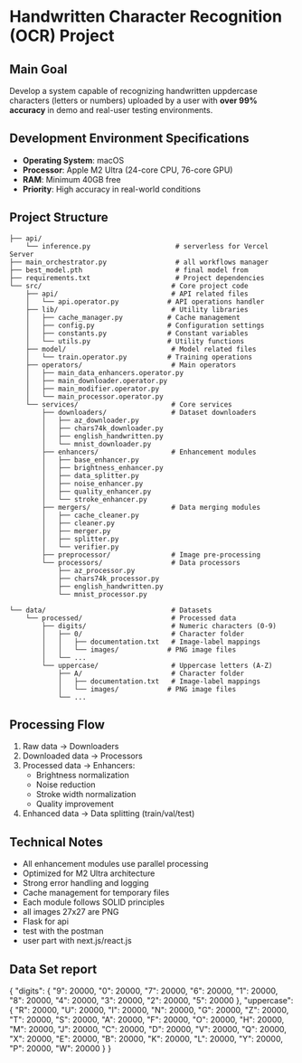 # Handwritten Character Recognition (OCR) Project

## Main Goal
Develop a system capable of recognizing handwritten uppdercase characters (letters or numbers) uploaded by a user with **over 99% accuracy** in demo and real-user testing environments.

## Development Environment Specifications
- **Operating System**: macOS
- **Processor**: Apple M2 Ultra (24-core CPU, 76-core GPU)
- **RAM**: Minimum 40GB free
- **Priority**: High accuracy in real-world conditions

## Project Structure
```
├── api/
    └── inference.py                     # serverless for Vercel Server
├── main_orchestrator.py                 # all workflows manager
├── best_model.pth                       # final model from
├── requirements.txt                     # Project dependencies
└── src/                                # Core project code
    ├── api/                            # API related files
    │   └── api.operator.py            # API operations handler
    ├── lib/                            # Utility libraries
    │   ├── cache_manager.py           # Cache management
    │   ├── config.py                  # Configuration settings
    │   ├── constants.py               # Constant variables
    │   └── utils.py                   # Utility functions
    ├── model/                          # Model related files
    │   └── train.operator.py          # Training operations
    ├── operators/                      # Main operators
    │   ├── main_data_enhancers.operator.py
    │   ├── main_downloader.operator.py
    │   ├── main_modifier.operator.py
    │   └── main_processor.operator.py
    └── services/                       # Core services
        ├── downloaders/                # Dataset downloaders
        │   ├── az_downloader.py
        │   ├── chars74k_downloader.py
        │   ├── english_handwritten.py
        │   └── mnist_downloader.py
        ├── enhancers/                  # Enhancement modules
        │   ├── base_enhancer.py
        │   ├── brightness_enhancer.py
        │   ├── data_splitter.py
        │   ├── noise_enhancer.py
        │   ├── quality_enhancer.py
        │   └── stroke_enhancer.py
        ├── mergers/                    # Data merging modules
        │   ├── cache_cleaner.py
        │   ├── cleaner.py
        │   ├── merger.py
        │   ├── splitter.py
        │   └── verifier.py
        ├── preprocessor/               # Image pre-processing
        └── processors/                 # Data processors
            ├── az_processor.py
            ├── chars74k_processor.py
            ├── english_handwritten.py
            └── mnist_processor.py

└── data/                               # Datasets
    └── processed/                      # Processed data
        ├── digits/                     # Numeric characters (0-9)
        │   ├── 0/                      # Character folder
        │   │   ├── documentation.txt   # Image-label mappings
        │   │   └── images/            # PNG image files
        │   └── ...
        └── uppercase/                  # Uppercase letters (A-Z)
            ├── A/                      # Character folder
            │   ├── documentation.txt   # Image-label mappings
            │   └── images/            # PNG image files
            └── ...
```
## Processing Flow
1. Raw data → Downloaders
2. Downloaded data → Processors
3. Processed data → Enhancers:
   - Brightness normalization
   - Noise reduction
   - Stroke width normalization
   - Quality improvement
4. Enhanced data → Data splitting (train/val/test)

## Technical Notes
- All enhancement modules use parallel processing
- Optimized for M2 Ultra architecture
- Strong error handling and logging
- Cache management for temporary files
- Each module follows SOLID principles
- all images 27x27 are PNG
- Flask for api
- test with the postman
- user part with next.js/react.js

## Data Set report
{
    "digits": {
        "9": 20000,
        "0": 20000,
        "7": 20000,
        "6": 20000,
        "1": 20000,
        "8": 20000,
        "4": 20000,
        "3": 20000,
        "2": 20000,
        "5": 20000
    },
    "uppercase": {
        "R": 20000,
        "U": 20000,
        "I": 20000,
        "N": 20000,
        "G": 20000,
        "Z": 20000,
        "T": 20000,
        "S": 20000,
        "A": 20000,
        "F": 20000,
        "O": 20000,
        "H": 20000,
        "M": 20000,
        "J": 20000,
        "C": 20000,
        "D": 20000,
        "V": 20000,
        "Q": 20000,
        "X": 20000,
        "E": 20000,
        "B": 20000,
        "K": 20000,
        "L": 20000,
        "Y": 20000,
        "P": 20000,
        "W": 20000
    }
}